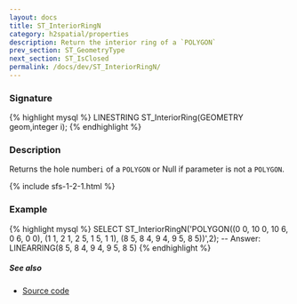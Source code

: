 ```yaml
---
layout: docs
title: ST_InteriorRingN
category: h2spatial/properties
description: Return the interior ring of a `POLYGON`
prev_section: ST_GeometryType
next_section: ST_IsClosed
permalink: /docs/dev/ST_InteriorRingN/
---
```


### Signature

{% highlight mysql %}
LINESTRING ST_InteriorRing(GEOMETRY geom,integer i);
{% endhighlight %}

### Description

Returns the hole number`i` of a `POLYGON` or Null if parameter is not a `POLYGON`.

{% include sfs-1-2-1.html %}

### Example

{% highlight mysql %}
SELECT ST_InteriorRingN('POLYGON((0 0, 10 0, 10 6, 0 6, 0 0), 
                         (1 1, 2 1, 2 5, 1 5, 1 1), 
                         (8 5, 8 4, 9 4, 9 5, 8 5))',2);
-- Answer: LINEARRING(8 5, 8 4, 9 4, 9 5, 8 5)
{% endhighlight %}

##### See also

* <a href="https://github.com/irstv/H2GIS/blob/master/h2spatial/src/main/java/org/h2gis/h2spatial/internal/function/spatial/properties/ST_InteriorRingN.java" target="_blank">Source code</a>
